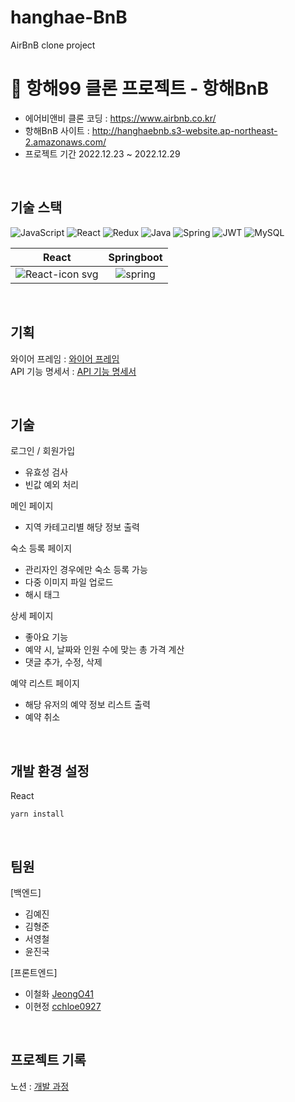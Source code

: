 # hanghae-BnB
AirBnB clone project

# 🚢 항해99 클론 프로젝트 - 항해BnB

+ 에어비앤비 클론 코딩 : https://www.airbnb.co.kr/
+ 항해BnB 사이트 : http://hanghaebnb.s3-website.ap-northeast-2.amazonaws.com/ 
+ 프로젝트 기간 2022.12.23 ~ 2022.12.29

<br />

## 기술 스택
![JavaScript](https://img.shields.io/badge/javascript-%23323330.svg?style=for-the-badge&logo=javascript&logoColor=%23F7DF1E) 
![React](https://img.shields.io/badge/react-%2320232a.svg?style=for-the-badge&logo=react&logoColor=%2361DAFB)
![Redux](https://img.shields.io/badge/redux-%23593d88.svg?style=for-the-badge&logo=redux&logoColor=white)
![Java](https://img.shields.io/badge/java-%23ED8B00.svg?style=for-the-badge&logo=java&logoColor=white)
![Spring](https://img.shields.io/badge/spring-%236DB33F.svg?style=for-the-badge&logo=spring&logoColor=white)
![JWT](https://img.shields.io/badge/JWT-black?style=for-the-badge&logo=JSON%20web%20tokens)
![MySQL](https://img.shields.io/badge/mysql-%2300f.svg?style=for-the-badge&logo=mysql&logoColor=white)

| React | Springboot |
|:------:|:------:|
|![React-icon svg](https://user-images.githubusercontent.com/85235063/189798318-2c7fe7d2-b9ea-45a8-a373-8386474da228.png)|![spring](https://user-images.githubusercontent.com/85235063/189798456-35af17d6-c99e-4412-9057-e01c79cf6d9c.png)|

<br />

## 기획

와이어 프레임 : [와이어 프레임](https://evening-pantydraco-a29.notion.site/e4f9cf544a144973909d806424e715af)
<br />
API 기능 명세서 : [API 기능 명세서](https://evening-pantydraco-a29.notion.site/API-487ba3ff0fd74b129c65479d961af850)

<br />

## 기술
로그인 / 회원가입
+ 유효성 검사
+ 빈값 예외 처리

메인 페이지
+ 지역 카테고리별 해당 정보 출력

숙소 등록 페이지
+ 관리자인 경우에만 숙소 등록 가능
+ 다중 이미지 파일 업로드
+ 해시 태그

상세 페이지
+ 좋아요 기능
+ 예약 시, 날짜와 인원 수에 맞는 총 가격 계산
+ 댓글 추가, 수정, 삭제

예약 리스트 페이지
+ 해당 유저의 예약 정보 리스트 출력
+ 예약 취소

<br />

## 개발 환경 설정
React
```React
yarn install
```

<br />

## 팀원
[백엔드]
+ 김예진
+ 김형준
+ 서영철
+ 윤진국

[프론트엔드]
+ 이철화 [JeongO41](https://github.com/Pablaw)
+ 이현정 [cchloe0927](https://github.com/cchloe0927)

<br/>

## 프로젝트 기록
노션 : [개발 과정](https://evening-pantydraco-a29.notion.site/5-4b7e2b87de974b4ca742c5b5fcb7b0f7)
